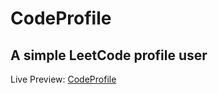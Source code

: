 # CodeProfile
## A simple LeetCode profile user

Live Preview: <a href='https://umairfaheem042.github.io/LeetCode-profile-search/'>CodeProfile</a>
